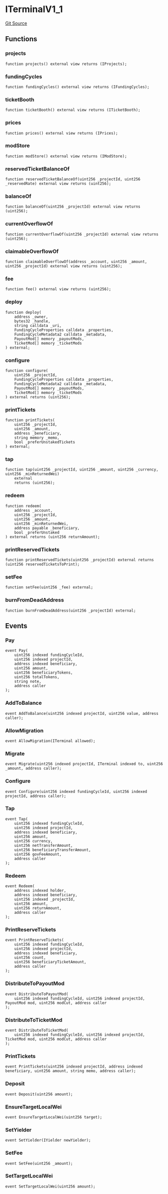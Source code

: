 # ITerminalV1_1

[Git Source](https://github.com/jbx-protocol/juice-contracts-v1/blob/71fd42afb0ef0d51606019d9a17dcb746505efd5/contracts/interfaces/ITerminalV1_1.sol)

## Functions

### projects

```solidity
function projects() external view returns (IProjects);
```

### fundingCycles

```solidity
function fundingCycles() external view returns (IFundingCycles);
```

### ticketBooth

```solidity
function ticketBooth() external view returns (ITicketBooth);
```

### prices

```solidity
function prices() external view returns (IPrices);
```

### modStore

```solidity
function modStore() external view returns (IModStore);
```

### reservedTicketBalanceOf

```solidity
function reservedTicketBalanceOf(uint256 _projectId, uint256 _reservedRate) external view returns (uint256);
```

### balanceOf

```solidity
function balanceOf(uint256 _projectId) external view returns (uint256);
```

### currentOverflowOf

```solidity
function currentOverflowOf(uint256 _projectId) external view returns (uint256);
```

### claimableOverflowOf

```solidity
function claimableOverflowOf(address _account, uint256 _amount, uint256 _projectId) external view returns (uint256);
```

### fee

```solidity
function fee() external view returns (uint256);
```

### deploy

```solidity
function deploy(
    address _owner,
    bytes32 _handle,
    string calldata _uri,
    FundingCycleProperties calldata _properties,
    FundingCycleMetadata2 calldata _metadata,
    PayoutMod[] memory _payoutMods,
    TicketMod[] memory _ticketMods
) external;
```

### configure

```solidity
function configure(
    uint256 _projectId,
    FundingCycleProperties calldata _properties,
    FundingCycleMetadata2 calldata _metadata,
    PayoutMod[] memory _payoutMods,
    TicketMod[] memory _ticketMods
) external returns (uint256);
```

### printTickets

```solidity
function printTickets(
    uint256 _projectId,
    uint256 _amount,
    address _beneficiary,
    string memory _memo,
    bool _preferUnstakedTickets
) external;
```

### tap

```solidity
function tap(uint256 _projectId, uint256 _amount, uint256 _currency, uint256 _minReturnedWei)
    external
    returns (uint256);
```

### redeem

```solidity
function redeem(
    address _account,
    uint256 _projectId,
    uint256 _amount,
    uint256 _minReturnedWei,
    address payable _beneficiary,
    bool _preferUnstaked
) external returns (uint256 returnAmount);
```

### printReservedTickets

```solidity
function printReservedTickets(uint256 _projectId) external returns (uint256 reservedTicketsToPrint);
```

### setFee

```solidity
function setFee(uint256 _fee) external;
```

### burnFromDeadAddress

```solidity
function burnFromDeadAddress(uint256 _projectId) external;
```

## Events

### Pay

```solidity
event Pay(
    uint256 indexed fundingCycleId,
    uint256 indexed projectId,
    address indexed beneficiary,
    uint256 amount,
    uint256 beneficiaryTokens,
    uint256 totalTokens,
    string note,
    address caller
);
```

### AddToBalance

```solidity
event AddToBalance(uint256 indexed projectId, uint256 value, address caller);
```

### AllowMigration

```solidity
event AllowMigration(ITerminal allowed);
```

### Migrate

```solidity
event Migrate(uint256 indexed projectId, ITerminal indexed to, uint256 _amount, address caller);
```

### Configure

```solidity
event Configure(uint256 indexed fundingCycleId, uint256 indexed projectId, address caller);
```

### Tap

```solidity
event Tap(
    uint256 indexed fundingCycleId,
    uint256 indexed projectId,
    address indexed beneficiary,
    uint256 amount,
    uint256 currency,
    uint256 netTransferAmount,
    uint256 beneficiaryTransferAmount,
    uint256 govFeeAmount,
    address caller
);
```

### Redeem

```solidity
event Redeem(
    address indexed holder,
    address indexed beneficiary,
    uint256 indexed _projectId,
    uint256 amount,
    uint256 returnAmount,
    address caller
);
```

### PrintReserveTickets

```solidity
event PrintReserveTickets(
    uint256 indexed fundingCycleId,
    uint256 indexed projectId,
    address indexed beneficiary,
    uint256 count,
    uint256 beneficiaryTicketAmount,
    address caller
);
```

### DistributeToPayoutMod

```solidity
event DistributeToPayoutMod(
    uint256 indexed fundingCycleId, uint256 indexed projectId, PayoutMod mod, uint256 modCut, address caller
);
```

### DistributeToTicketMod

```solidity
event DistributeToTicketMod(
    uint256 indexed fundingCycleId, uint256 indexed projectId, TicketMod mod, uint256 modCut, address caller
);
```

### PrintTickets

```solidity
event PrintTickets(uint256 indexed projectId, address indexed beneficiary, uint256 amount, string memo, address caller);
```

### Deposit

```solidity
event Deposit(uint256 amount);
```

### EnsureTargetLocalWei

```solidity
event EnsureTargetLocalWei(uint256 target);
```

### SetYielder

```solidity
event SetYielder(IYielder newYielder);
```

### SetFee

```solidity
event SetFee(uint256 _amount);
```

### SetTargetLocalWei

```solidity
event SetTargetLocalWei(uint256 amount);
```

